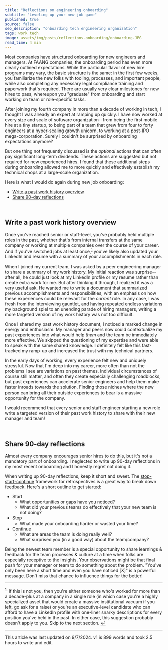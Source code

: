```yaml
---
title: "Reflections on engineering onboarding"
subtitle: "Leveling up your new job game"
published: true
source: false
seo_description: "onboarding tech engineering organization"
tags: work tech
image: assets/img/posts/reflections-onboarding/onboarding.JPG
read_time: 4 min
---
```


Most companies have structured onboarding for new engineers and managers. At FAANG companies, the onboarding period has even more clearly outlined expectations. While the particular flavor of new hire programs may vary, the basic structure is the same: in the first few weeks, you familiarize the new folks with tooling, processes, and important people, while also completing any necessary legal compliance training and paperwork that's required. There are usually very clear milestones for new hires to pass, whereupon you "graduate" from onboarding and start working on team or role-specific tasks. 

After joining my fourth company in more than a decade of working in tech, I thought I was already an expert at ramping up quickly. I have now worked at every size and scale of software organization--from being the first mobile hire at a tiny startup, to being part of a team that grew from four to forty engineers at a hyper-scaling growth unicorn, to working at a post-IPO mega-corporation. Surely I couldn't be surprised by onboarding expectations anymore?

But one thing not frequently discussed is the _optional_ actions that can often pay significant long-term dividends. These actions are suggested but not required for new experienced hires. I found that these additional steps during onboarding allowed me to more quickly and effectively establish my technical chops at a large-scale organization.

Here is what I would do again during new job onboarding:
- [Write a past work history overview](#write-a-past-work-history-overview)
- [Share 90-day reflections](#share-90-day-reflections)
<br/>

## Write a past work history overview

Once you've reached senior or staff-level, you've probably held multiple roles in the past, whether that's from internal transfers at the same company or working at multiple companies over the course of your career. And if you've switched jobs at least once,<sup><a href="#fn1" id="ref1">1</a></sup> you've likely also updated your LinkedIn and resume with a summary of your accomplishments in each role. 

When I joined my current team, I was asked by a peer engineering manager to share a summary of my work history. My initial reaction was surprise--after all, he could just look at my LinkedIn profile or my resume rather than create extra work for me. But after thinking it through, I realized it was a very useful ask. He wanted me to write a document that summarized previous accomplishments and responsibilities, with an emphasis on how these experiences could be relevant for the _current_ role. In any case, I was fresh from the interviewing gauntlet, and having repeated endless variations my background spiel to an unending parade of hiring managers, writing a more targeted version of my work history was not too difficult.

Once I shared my past work history document, I noticed a marked change in energy and enthusiasm. My manager and peers now could contextualize my past experiences into what would help _them_ and the team be immediately more effective. We skipped the questioning of my expertise and were able to speak with the same shared knowledge. I definitely felt like this fast-tracked my ramp-up and increased the trust with my technical partners. 

In the early days of working, every experience felt new and uniquely stressful. Now that I'm deep into my career, more often than not the problems I see are variations on past themes. Individual circumstances of course still matter, and often they create especially challenging roadblocks, but past experiences can accelerate senior engineers and help them make faster inroads towards the solution. Finding those niches where the new person can bring all their outside experiences to bear is a massive opportunity for the company.

I would recommend that every senior and staff engineer starting a new role write a targeted version of their past work history to share with their new manager and team!

<br/>

## Share 90-day reflections

Almost every company encourages senior hires to do this, but it's not a mandatory part of onboarding. I neglected to write up 90-day reflections in my most recent onboarding and I honestly regret not doing it. 

When writing up 90-day reflections, keep it short and sweet. The [stop-start-continue](https://www.betterup.com/blog/start-stop-continue) framework for retrospectives is a great way to break down feedback. Here's a short outline to get started:

- Start
    - What opportunities or gaps have you noticed?
    - What did your previous teams do effectively that your new team is not doing?
- Stop
    - What made your onboarding harder or wasted your time?
- Continue
    - What are areas the team is doing really well?
    - What surprised you (in a good way) about the team/company?

Being the newest team member is a special opportunity to share learnings & feedback for the team processes & culture at a time when folks are especially receptive to the insights. Your observations might be that final push for your manager or team to do something about the problem. "You've only been here a short time and even you have noticed \[X\]" is a powerful message. Don't miss that chance to influence things for the better!

<hr class="section-divider" />

<footer><sup id="fn1">1.</sup> If this is not you, then you're either someone who's worked for more than a decade-plus at a company in a single role (in which case you're a highly specialized asset that would create a massive institutional vacuum if you left, go ask for a raise) or you're an executive-level candidate who can afford to have a LinkedIn profile with one-liner snarky descriptions for every position you've held in the past. In either case, this suggestion probably doesn't apply to you. Skip to the next section. <a href="#ref1" title="Jump back to footnote 1 in the text.">↩</a></footer>

<hr class="section-divider" />

<footer>This article was last updated on 9/7/2024. v1 is 899 words and took 2.5 hours to write and edit.</footer>